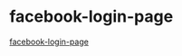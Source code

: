 # facebook-login-page
<a href="https://balgovindy.github.io/facebook-login-page/"  target="_blank">facebook-login-page</a>


